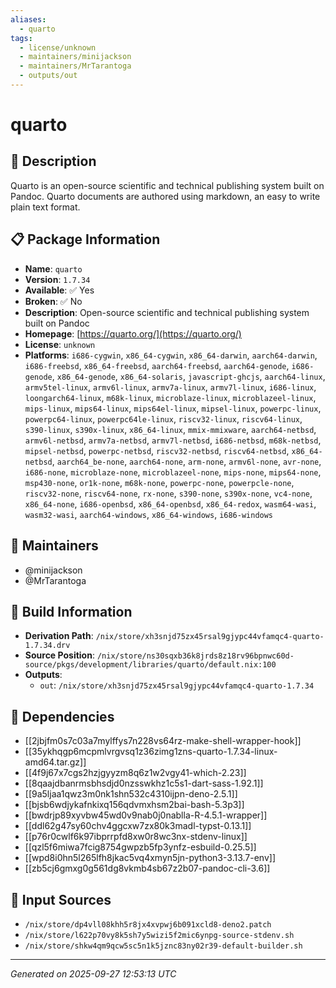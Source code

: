 ```yaml
---
aliases:
  - quarto
tags:
  - license/unknown
  - maintainers/minijackson
  - maintainers/MrTarantoga
  - outputs/out
---
```


# quarto

## 📝 Description

Quarto is an open-source scientific and technical publishing system built on Pandoc.
Quarto documents are authored using markdown, an easy to write plain text format.


## 📋 Package Information

- **Name**: `quarto`
- **Version**: `1.7.34`
- **Available**: ✅ Yes
- **Broken**: ✅ No
- **Description**: Open-source scientific and technical publishing system built on Pandoc
- **Homepage**: [https://quarto.org/](https://quarto.org/)
- **License**: `unknown`
- **Platforms**: `i686-cygwin`, `x86_64-cygwin`, `x86_64-darwin`, `aarch64-darwin`, `i686-freebsd`, `x86_64-freebsd`, `aarch64-freebsd`, `aarch64-genode`, `i686-genode`, `x86_64-genode`, `x86_64-solaris`, `javascript-ghcjs`, `aarch64-linux`, `armv5tel-linux`, `armv6l-linux`, `armv7a-linux`, `armv7l-linux`, `i686-linux`, `loongarch64-linux`, `m68k-linux`, `microblaze-linux`, `microblazeel-linux`, `mips-linux`, `mips64-linux`, `mips64el-linux`, `mipsel-linux`, `powerpc-linux`, `powerpc64-linux`, `powerpc64le-linux`, `riscv32-linux`, `riscv64-linux`, `s390-linux`, `s390x-linux`, `x86_64-linux`, `mmix-mmixware`, `aarch64-netbsd`, `armv6l-netbsd`, `armv7a-netbsd`, `armv7l-netbsd`, `i686-netbsd`, `m68k-netbsd`, `mipsel-netbsd`, `powerpc-netbsd`, `riscv32-netbsd`, `riscv64-netbsd`, `x86_64-netbsd`, `aarch64_be-none`, `aarch64-none`, `arm-none`, `armv6l-none`, `avr-none`, `i686-none`, `microblaze-none`, `microblazeel-none`, `mips-none`, `mips64-none`, `msp430-none`, `or1k-none`, `m68k-none`, `powerpc-none`, `powerpcle-none`, `riscv32-none`, `riscv64-none`, `rx-none`, `s390-none`, `s390x-none`, `vc4-none`, `x86_64-none`, `i686-openbsd`, `x86_64-openbsd`, `x86_64-redox`, `wasm64-wasi`, `wasm32-wasi`, `aarch64-windows`, `x86_64-windows`, `i686-windows`
## 👥 Maintainers

- @minijackson
- @MrTarantoga


## 🔧 Build Information

- **Derivation Path**: `/nix/store/xh3snjd75zx45rsal9gjypc44vfamqc4-quarto-1.7.34.drv`
- **Source Position**: `/nix/store/ns30sqxb36k8jrds8z18rv96bpnwc60d-source/pkgs/development/libraries/quarto/default.nix:100`
- **Outputs**:
  - `out`:  `/nix/store/xh3snjd75zx45rsal9gjypc44vfamqc4-quarto-1.7.34`

## 🔗 Dependencies

- [[2jbjfm0s7c03a7mylffys7n228vs64rz-make-shell-wrapper-hook]]
- [[35ykhqgp6mcpmlvrgvsq1z36zimg1zns-quarto-1.7.34-linux-amd64.tar.gz]]
- [[4f9j67x7cgs2hzjgyyzm8q6z1w2vgy41-which-2.23]]
- [[8qaajdbanrmsbhsdjd0nzsswkhz1c5s1-dart-sass-1.92.1]]
- [[9a5ljaa1qwz3m0nk1shn532c4310ijpn-deno-2.5.1]]
- [[bjsb6wdjykafnkixq156qdvmxhsm2bai-bash-5.3p3]]
- [[bwdrjp89xyvbw45wd0v9nab0j0nablla-R-4.5.1-wrapper]]
- [[ddl62g47sy60chv4ggcxw7zx80k3madl-typst-0.13.1]]
- [[p76r0cwlf6k97ibprrpfd8xw0r8wc3nx-stdenv-linux]]
- [[qzl5f6miwa7fcig8754gwpzb5fp3ynfz-esbuild-0.25.5]]
- [[wpd8i0hn5l265lfh8jkac5vq4xmyn5jn-python3-3.13.7-env]]
- [[zb5cj6gmxg0g561dg8vkmb4sb67z2b07-pandoc-cli-3.6]]

## 📁 Input Sources

- `/nix/store/dp4vll08khh5r8jx4xvpwj6b091xcld8-deno2.patch`
- `/nix/store/l622p70vy8k5sh7y5wizi5f2mic6ynpg-source-stdenv.sh`
- `/nix/store/shkw4qm9qcw5sc5n1k5jznc83ny02r39-default-builder.sh`

---
*Generated on 2025-09-27 12:53:13 UTC*
